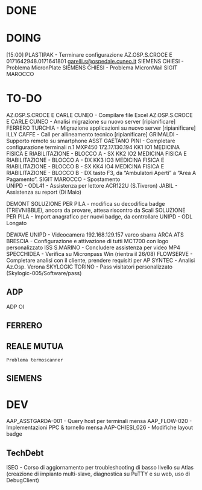 # DONE


# DOING
[15:00] PLASTIPAK - Terminare configurazione
AZ.OSP.S.CROCE E 0171642948.0171641801 garelli.s@ospedale.cuneo.it
SIEMENS CHIESI - Problema MicronPlate
SIEMENS CHIESI - Problema MicronMail
SIGIT MAROCCO


# TO-DO
AZ.OSP.S.CROCE E CARLE CUNEO - Compilare file Excel
AZ.OSP.S.CROCE E CARLE CUNEO - Analisi migrazione su nuovo server
[ripianificare] FERRERO TURCHIA - Migrazione applicazioni su nuovo server
[ripianificare] ILLY CAFFE - Call per allineamento tecnico
[ripianificare] GRIMALDI - Supporto remoto su smartphone
ASST GAETANO PINI - Completare configurazione terminali
    n.1 MXP450 172.17.130.194
        KK1 IO1     MEDICINA FISICA E RIABILITAZIONE - BLOCCO A - SX
        KK2 IO2     MEDICINA FISICA E RIABILITAZIONE - BLOCCO A - DX
        KK3 IO3     MEDICINA FISICA E RIABILITAZIONE - BLOCCO B - SX
        KK4 IO4     MEDICINA FISICA E RIABILITAZIONE - BLOCCO B - DX
    tasto F3,  da “Ambulatori Aperti” a “Area A Pagamento”.
SIGIT MAROCCO - Spostamento  
UNIPD - ODL41 - Assistenza per lettore ACR122U (S.Tiveron)
JABIL - Assistenza su report (Di Maio)

DEMONT
SOLUZIONE PER PILA - modifica su decodifica badge (TREVNIBBLE), ancora da provare, attesa riscontro da Scali
SOLUZIONE PER PILA - Import anagrafico per nuovi badge, da controllare
UNIPD - ODL Longato

DEWAVE
UNIPD - Videocamera 192.168.129.157 varco sbarra 
ARCA ATS BRESCIA - Configurazione e attivazione di tutti MCT700 con logo personalizzato
ISS S.MARINO - Concludere assistenza per video MP4 
SPECCHIDEA - Verifica su Micronpass Win (rientra il 26/08)
FLOWSERVE - Completare analisi con il cliente, prendere requisiti per AP
SYNTEC - Analisi Az.Osp. Verona
SKYLOGIC TORINO - Pass visitatori personalizzato (Skylogic-005/Software/pass)
## ADP
ADP OI
## FERRERO
## REALE MUTUA
    Problema termoscanner
## SIEMENS



# DEV
AAP_ASSTGARDA-001 - Query host per terminali mensa
AAP_FLOW-020 - Implementazioni PPC & tornello mensa
AAP-CHIESI_026 - Modifiche layout badge
## TechDebt
ISEO - Corso di aggiornamento per troubleshooting di basso livello su Atlas (creazione di impianto multi-slave, diagnostica su PuTTY e su web, uso di DebugClient)
